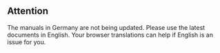 ## Attention

The manuals in Germany are not being updated. Please use the latest documents in English. Your browser translations can help if English is an issue for you.